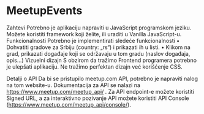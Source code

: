 # MeetupEvents

Zahtevi Potrebno je aplikaciju napraviti u JavaScript programskom jeziku. Možete koristiti framework koji želite, ili uraditi u Vanilla JavaScript-u.  
Funkcionalnosti Potrebno je implementirati sledeće funkcionalnosti  • Dohvatiti gradove za Srbiju (country: „rs“) i prikazati ih u listi.  • Klikom na grad, prikazati događaje koji se održavaju u tom gradu (naslov događaja, opis…)  Vizuelni dizajn S obzirom da tražimo Frontend programera potrebno je ulepšati aplikaciju. Ne tražimo perfektan dizajn već korišćenje CSS. 
  
Detalji o API  Da bi se pristupilo meetup.com API, potrebno je napraviti nalog na tom website-u. Dokumentacija za API se nalazi na https://www.meetup.com/meetup_api/ . Za API endpoint-e možete koristiti Signed URL, a za interaktivno pozivanje API možete koristiti API Console (https://www.meetup.com/meetup_api/console/). 
